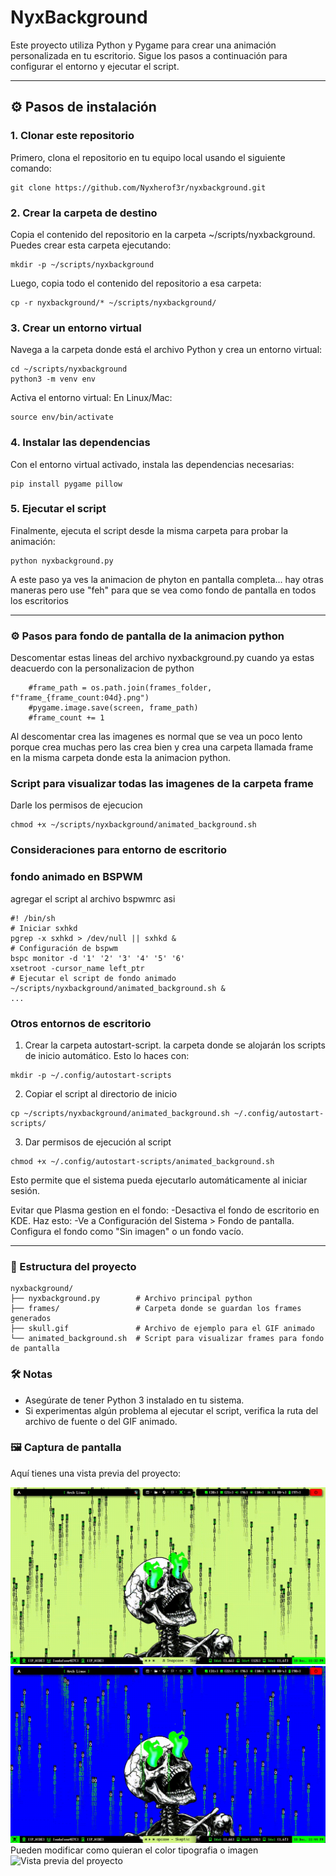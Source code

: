 # NyxBackground

Este proyecto utiliza Python y Pygame para crear una animación personalizada en tu escritorio. Sigue los pasos a continuación para configurar el entorno y ejecutar el script.

---

## ⚙️ Pasos de instalación

### 1. Clonar este repositorio
Primero, clona el repositorio en tu equipo local usando el siguiente comando:
```
git clone https://github.com/Nyxherof3r/nyxbackground.git
```
### 2. Crear la carpeta de destino
Copia el contenido del repositorio en la carpeta ~/scripts/nyxbackground. Puedes crear esta carpeta ejecutando:
```
mkdir -p ~/scripts/nyxbackground
```
Luego, copia todo el contenido del repositorio a esa carpeta:
```
cp -r nyxbackground/* ~/scripts/nyxbackground/
```
### 3. Crear un entorno virtual
Navega a la carpeta donde está el archivo Python y crea un entorno virtual:
```
cd ~/scripts/nyxbackground
python3 -m venv env
```
Activa el entorno virtual:
En Linux/Mac:
```
source env/bin/activate
```
### 4. Instalar las dependencias
Con el entorno virtual activado, instala las dependencias necesarias:
```
pip install pygame pillow
```
### 5. Ejecutar el script
Finalmente, ejecuta el script desde la misma carpeta para probar la animación:

```
python nyxbackground.py
```
A este paso ya ves la animacion de phyton en pantalla completa... hay otras maneras pero use "feh" para que se vea como fondo de pantalla en todos los escritorios

---
### ⚙️ Pasos para fondo de pantalla de la animacion python
Descomentar estas lineas del archivo nyxbackground.py cuando ya estas deacuerdo con la personalizacion de python 
````
    #frame_path = os.path.join(frames_folder, f"frame_{frame_count:04d}.png")
    #pygame.image.save(screen, frame_path)
    #frame_count += 1
````
Al descomentar crea las imagenes es normal que se vea un poco lento porque crea muchas pero las crea bien y crea una carpeta llamada frame en la misma carpeta donde esta la animacion python.
### Script para visualizar todas las imagenes de la carpeta frame
Darle los permisos de ejecucion
```
chmod +x ~/scripts/nyxbackground/animated_background.sh
```
### Consideraciones para entorno de escritorio
### fondo animado en BSPWM
agregar el script al archivo bspwmrc asi
````
#! /bin/sh
# Iniciar sxhkd
pgrep -x sxhkd > /dev/null || sxhkd &
# Configuración de bspwm
bspc monitor -d '1' '2' '3' '4' '5' '6'
xsetroot -cursor_name left_ptr
# Ejecutar el script de fondo animado
~/scripts/nyxbackground/animated_background.sh &
...
````
### Otros entornos de escritorio
1. Crear la carpeta autostart-script. la carpeta donde se alojarán los scripts de inicio automático. Esto lo haces con:
```
mkdir -p ~/.config/autostart-scripts
```
2. Copiar el script al directorio de inicio
```
cp ~/scripts/nyxbackground/animated_background.sh ~/.config/autostart-scripts/
```
3. Dar permisos de ejecución al script
```
chmod +x ~/.config/autostart-scripts/animated_background.sh
```
Esto permite que el sistema pueda ejecutarlo automáticamente al iniciar sesión.

Evitar que Plasma gestion en el fondo:
-Desactiva el fondo de escritorio en KDE. Haz esto:
-Ve a Configuración del Sistema > Fondo de pantalla. Configura el fondo como "Sin imagen" o un fondo vacío.

---
### 📂 Estructura del proyecto
````
nyxbackground/
├── nyxbackground.py        # Archivo principal python
├── frames/                 # Carpeta donde se guardan los frames generados
├── skull.gif               # Archivo de ejemplo para el GIF animado
└── animated_background.sh  # Script para visualizar frames para fondo de pantalla
````
### 🛠️ Notas
- Asegúrate de tener Python 3 instalado en tu sistema.
- Si experimentas algún problema al ejecutar el script, verifica la ruta del archivo de fuente o del GIF animado.

### 🖼️ Captura de pantalla

Aquí tienes una vista previa del proyecto:

![Vista previa del proyecto](images/output_1.gif)
![Vista previa del proyecto](images/output_2.gif)
Pueden modificar como quieran el color tipografia o imagen
![Vista previa del proyecto](images/output_3.gif)

